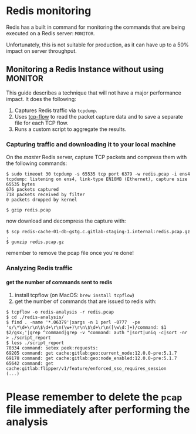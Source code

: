 # Redis monitoring

Redis has a built in command for monitoring the commands that are being executed on a Redis server: `MONITOR`.

Unfortunately, this is not suitable for production, as it can have up to a 50% impact on server throughput.

## Monitoring a Redis Instance without using MONITOR

This guide describes a technique that will not have a major performance
impact. It does the following:

1. Captures Redis traffic via `tcpdump`.
2. Uses [tcp-flow](https://github.com/simsong/tcpflow/) to read the
packet capture data and to save a separate file for each TCP flow.
3. Runs a custom script to aggregate the results.

### Capturing traffic and downloading it to your local machine

On the *master* Redis server, capture TCP packets and compress them with the following commands:

```shell
$ sudo timeout 30 tcpdump -s 65535 tcp port 6379 -w redis.pcap -i ens4
tcpdump: listening on ens4, link-type EN10MB (Ethernet), capture size 65535 bytes
676 packets captured
718 packets received by filter
0 packets dropped by kernel

$ gzip redis.pcap
```

now download and decompress the capture with:
```shell
$ scp redis-cache-01-db-gstg.c.gitlab-staging-1.internal:redis.pcap.gz .
$ gunzip redis.pcap.gz
```

remember to remove the pcap file once you're done!

### Analyzing Redis traffic

#### get the number of commands sent to redis ####

1. install tcpflow (on MacOS: `brew install tcpflow`)
1. get the number of commands that are issued to redis with:
```shell
$ tcpflow -o redis-analysis -r redis.pcap
$ cd ./redis-analysis/
$ find . -name '*.06379'|xargs -n 1 perl -0777  -pe 's/\*\d+\r\n\$\d+\r\n(\w+)\r\n\$\d+\r\n([\w\d:]+)/command: $1 $2/gsx;'|grep ^command|grep -v "command: auth "|sort|uniq -c|sort -nr > ./script_report
$ less ./script_report
70334 command: setex peek:requests:
69205 command: get cache:gitlab:geo:current_node:12.0.0-pre:5.1.7
69178 command: get cache:gitlab:geo:node_enabled:12.0.0-pre:5.1.7
65642 command: get cache:gitlab:flipper/v1/feature/enforced_sso_requires_session
(...)
```

# Please remember to delete the `pcap` file immediately after performing the analysis

